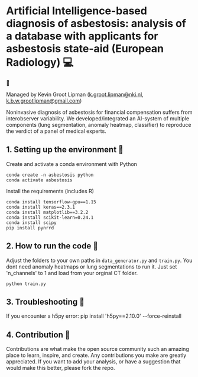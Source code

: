 # Artificial Intelligence-based diagnosis of asbestosis: analysis of a database with applicants for asbestosis state-aid (European Radiology) :computer: 
:mag_right: 

Managed by Kevin Groot Lipman (k.groot.lipman@nki.nl, k.b.w.grootlipman@gmail.com)

Noninvasive diagnosis of asbestosis for financial compensation suffers from interobserver variability. We developed/integrated an AI-system of multiple components (lung segmentation, anomaly heatmap, classifier) to reproduce the verdict of a panel of medical experts. 

## 1. Setting up the environment :deciduous_tree:
Create and activate a conda environment with Python
 ```
conda create -n asbestosis python
conda activate asbestosis
 ```
Install the requirements (includes R)
 ```
conda install tensorflow-gpu==1.15
conda install keras==2.3.1
conda install matplotlib==3.2.2
conda install scikit-learn=0.24.1
conda install scipy
pip install pynrrd
 ```

## 2. How to run the code 🚀 
Adjust the folders to your own paths in ``data_generator.py`` and ``train.py``. You dont need anomaly heatmaps or lung segmentations to run it. Just set 'n_channels' to 1 and load from your orginal CT folder.

``python train.py``

## 3. Troubleshooting 🔨 
If you encounter a h5py error:
pip install 'h5py==2.10.0' --force-reinstall

## 4. Contribution :muscle:

Contributions are what make the open source community such an amazing place to learn, inspire, and create. Any contributions you make are greatly appreciated. If you want to add your analysis, or have a suggestion that would make this better, please fork the repo.

